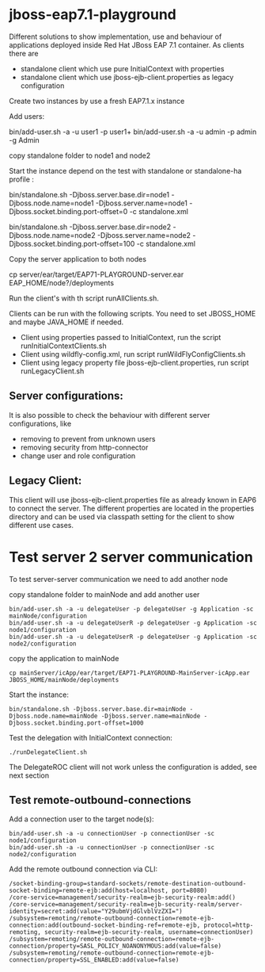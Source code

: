 # jboss-eap7.1-playground
Different solutions to show implementation, use and behaviour of applications deployed inside Red Hat JBoss EAP 7.1 container.
As clients there are 

- standalone client which use pure InitialContext with properties
- standalone client which use jboss-ejb-client.properties as legacy configuration



Create two instances by use a fresh EAP7.1.x instance

Add users:

   bin/add-user.sh -a -u user1 -p user1+
   bin/add-user.sh -a -u admin -p admin -g Admin


copy standalone folder to node1 and node2

Start the instance  depend on the test with standalone or standalone-ha profile :

   bin/standalone.sh -Djboss.server.base.dir=node1 -Djboss.node.name=node1 -Djboss.server.name=node1 -Djboss.socket.binding.port-offset=0 -c standalone.xml

   bin/standalone.sh -Djboss.server.base.dir=node2 -Djboss.node.name=node2 -Djboss.server.name=node2 -Djboss.socket.binding.port-offset=100 -c standalone.xml

Copy the server application to both nodes

   cp server/ear/target/EAP71-PLAYGROUND-server.ear EAP_HOME/node?/deployments


Run the client's with th script runAllClients.sh.

Clients can be run with the following scripts.
You need to set JBOSS_HOME and maybe JAVA_HOME if needed.

   - Client using properties passed to InitialContext, run the script runInitialContextClients.sh
   - Client using wildfly-config.xml, run script runWildFlyConfigClients.sh
   - Client using legacy property file jboss-ejb-client.properties, run script runLegacyClient.sh



Server configurations:
-----------------------
It is also possible to check the behaviour with different server configurations, like 
- removing <local> to prevent from unknown users
- removing security from http-connector
- change user and role configuration

Legacy Client:
---------------
This client will use jboss-ejb-client.properties file as already known in EAP6 to connect the server.
The different properties are located in the properties directory and can be used via classpath setting for the client to show different use cases.



Test server 2 server communication
==================================

To test server-server communication we need to add another node

copy standalone folder to mainNode and add another user

    bin/add-user.sh -a -u delegateUser -p delegateUser -g Application -sc mainNode/configuration
    bin/add-user.sh -a -u delegateUserR -p delegateUser -g Application -sc node1/configuration
    bin/add-user.sh -a -u delegateUserR -p delegateUser -g Application -sc node2/configuration

copy the application to mainNode

    cp mainServer/icApp/ear/target/EAP71-PLAYGROUND-MainServer-icApp.ear JBOSS_HOME/mainNode/deployments

Start the instance:

    bin/standalone.sh -Djboss.server.base.dir=mainNode -Djboss.node.name=mainNode -Djboss.server.name=mainNode -Djboss.socket.binding.port-offset=1000

Test the delegation with InitialContext connection:

    ./runDelegateClient.sh

The DelegateROC client will not work unless the configuration is added, see next section



Test remote-outbound-connections
-------------------------------

Add a connection user to the target node(s):

    bin/add-user.sh -a -u connectionUser -p connectionUser -sc node1/configuration
    bin/add-user.sh -a -u connectionUser -p connectionUser -sc node2/configuration

Add the remote outbound connection via CLI:

    /socket-binding-group=standard-sockets/remote-destination-outbound-socket-binding=remote-ejb:add(host=localhost, port=8080)
    /core-service=management/security-realm=ejb-security-realm:add()
    /core-service=management/security-realm=ejb-security-realm/server-identity=secret:add(value="Y29ubmVjdGlvblVzZXI=")
    /subsystem=remoting/remote-outbound-connection=remote-ejb-connection:add(outbound-socket-binding-ref=remote-ejb, protocol=http-remoting, security-realm=ejb-security-realm, username=connectionUser)
    /subsystem=remoting/remote-outbound-connection=remote-ejb-connection/property=SASL_POLICY_NOANONYMOUS:add(value=false)
    /subsystem=remoting/remote-outbound-connection=remote-ejb-connection/property=SSL_ENABLED:add(value=false)


